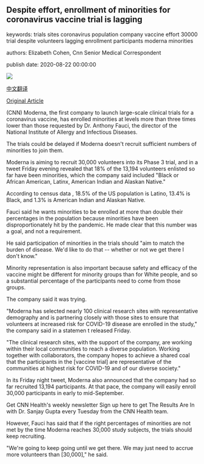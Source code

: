 ## Despite effort, enrollment of minorities for coronavirus vaccine trial is lagging

keywords: trials sites coronavirus population company vaccine effort 30000 trial despite volunteers lagging enrollment participants moderna minorities

authors: Elizabeth Cohen, Cnn Senior Medical Correspondent

publish date: 2020-08-22 00:00:00

![](https://cdn.cnn.com/cnnnext/dam/assets/200811094702-covid19-coronavirus-mexico-participara-en-esayos-clinicos-para-vacuna-marcelo-ebrard-sot-00003015-super-tease.jpg)

[中文翻译](Despite%20effort%2C%20enrollment%20of%20minorities%20for%20coronavirus%20vaccine%20trial%20is%20lagging_zh.md)

[Original Article](https://edition.cnn.com/2020/08/22/health/coronavirus-moderna-minorities-lag/index.html)

(CNN) Moderna, the first company to launch large-scale clinical trials for a coronavirus vaccine, has enrolled minorities at levels more than three times lower than those requested by Dr. Anthony Fauci, the director of the National Institute of Allergy and Infectious Diseases.

The trials could be delayed if Moderna doesn't recruit sufficient numbers of minorities to join them.

Moderna is aiming to recruit 30,000 volunteers into its Phase 3 trial, and in a tweet Friday evening revealed that 18% of the 13,194 volunteers enlisted so far have been minorities, which the company said included "Black or African American, Latinx, American Indian and Alaskan Native."

According to census data , 18.5% of the US population is Latino, 13.4% is Black, and 1.3% is American Indian and Alaskan Native.

Fauci said he wants minorities to be enrolled at more than double their percentages in the population because minorities have been disproportionately hit by the pandemic. He made clear that this number was a goal, and not a requirement.

He said participation of minorities in the trials should "aim to match the burden of disease. We'd like to do that -- whether or not we get there I don't know."

Minority representation is also important because safety and efficacy of the vaccine might be different for minority groups than for White people, and so a substantial percentage of the participants need to come from those groups.

The company said it was trying.

"Moderna has selected nearly 100 clinical research sites with representative demography and is partnering closely with those sites to ensure that volunteers at increased risk for COVID-19 disease are enrolled in the study," the company said in a statemen t released Friday.

"The clinical research sites, with the support of the company, are working within their local communities to reach a diverse population. Working together with collaborators, the company hopes to achieve a shared coal that the participants in the [vaccine trial] are representative of the communities at highest risk for COVID-19 and of our diverse society."

In its Friday night tweet, Moderna also announced that the company had so far recruited 13,194 participants. At that pace, the company will easily enroll 30,000 participants in early to mid-September.

Get CNN Health's weekly newsletter Sign up here to get The Results Are In with Dr. Sanjay Gupta every Tuesday from the CNN Health team.

However, Fauci has said that if the right percentages of minorities are not met by the time Moderna reaches 30,000 study subjects, the trials should keep recruiting.

"We're going to keep going until we get there. We may just need to accrue more volunteers than [30,000]," he said.